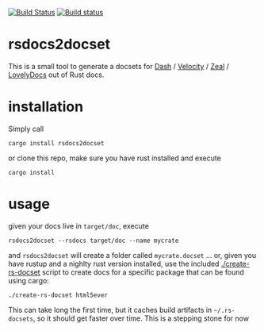 [![Build Status](https://travis-ci.org/kesselborn/rsdocs2docset.svg?branch=master)](https://travis-ci.org/kesselborn/rsdocs2docset) [![Build status](https://ci.appveyor.com/api/projects/status/a33lro8pqv3p2t2x?svg=true)](https://ci.appveyor.com/project/kesselborn/rsdocs2docset)

# rsdocs2docset

This is a small tool to generate a docsets for [Dash](https://kapeli.com/dash) / [Velocity](http://velocity.silverlakesoftware.com) / [Zeal](https://zealdocs.org) / [LovelyDocs](https://zealdocs.org) out of Rust docs.

# installation
Simply call

    cargo install rsdocs2docset

or clone this repo, make sure you have rust installed and execute

    cargo install

# usage

given your docs live in `target/doc`, execute

    rsdocs2docset --rsdocs target/doc --name mycrate

and `rsdocs2docset` will create a folder called `mycrate.docset` ... or, given you have rustup and a nighlty rust version installed,
use the included [./create-rs-docset](create-rs-docset) script to create docs for a specific package that can be found
using cargo:

    ./create-rs-docset html5ever

This can take long the first time, but it caches build artifacts in `~/.rs-docsets`, so it should get faster over time.
This is a stepping stone for now

